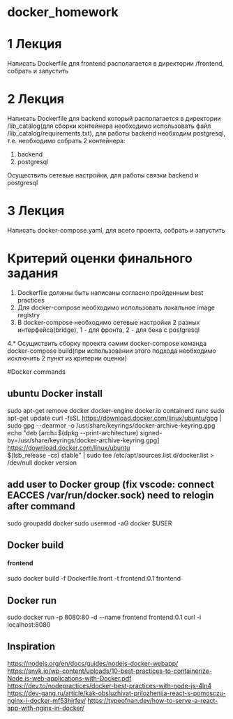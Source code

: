 # docker_homework
# 1 Лекция
Написать Dockerfile для frontend располагается в директории /frontend, собрать и запустить
# 2 Лекция
Написать Dockerfile для backend который располагается в директории /lib_catalog(для сборки контейнера необходимо использовать файл /lib_catalog/requirements.txt), для работы backend необходим postgresql, т.е. необходимо собрать 2 контейнера:
1. backend
2. postgresql

Осуществить сетевые настройки, для работы связки backend и postgresql
# 3 Лекция
Написать docker-compose.yaml, для всего проекта, собрать и запустить

# Критерий оценки финального задания
1. Dockerfile должны быть написаны согласно пройденным best practices
2. Для docker-compose необходимо использовать локальное image registry
3. В docker-compose необходимо сетевые настройки 2 разных интерфейса(bridge), 1 - для фронта, 2 - для бека с postgresql

4.* Осущиствить сборку проекта самим docker-compose команда docker-compose build(при использовании этого подхода необходимо исключить 2 пункт из критерии оценки)

#Docker commands
## ubuntu Docker install
sudo apt-get remove docker docker-engine docker.io containerd runc
sudo apt-get update
curl -fsSL https://download.docker.com/linux/ubuntu/gpg | sudo gpg --dearmor -o /usr/share/keyrings/docker-archive-keyring.gpg
echo   "deb [arch=$(dpkg --print-architecture) signed-by=/usr/share/keyrings/docker-archive-keyring.gpg] https://download.docker.com/linux/ubuntu \
$(lsb_release -cs) stable" | sudo tee /etc/apt/sources.list.d/docker.list > /dev/null
docker version
## add user to Docker group (fix vscode: connect EACCES /var/run/docker.sock) need to relogin after command
sudo groupadd docker
sudo usermod -aG docker $USER
## Docker build 
#### frontend
sudo docker build -f Dockerfile.front -t frontend:0.1 frontend
## Docker run
sudo docker run -p 8080:80 -d --name frontend frontend:0.1
curl -i localhost:8080

## Inspiration
https://nodejs.org/en/docs/guides/nodejs-docker-webapp/
https://snyk.io/wp-content/uploads/10-best-practices-to-containerize-Node.js-web-applications-with-Docker.pdf
https://dev.to/nodepractices/docker-best-practices-with-node-js-4ln4
https://dev-gang.ru/article/kak-obsluzhivat-prilozhenija-react-s-pomosczu-nginx-i-docker-mf53hirfey/
https://typeofnan.dev/how-to-serve-a-react-app-with-nginx-in-docker/